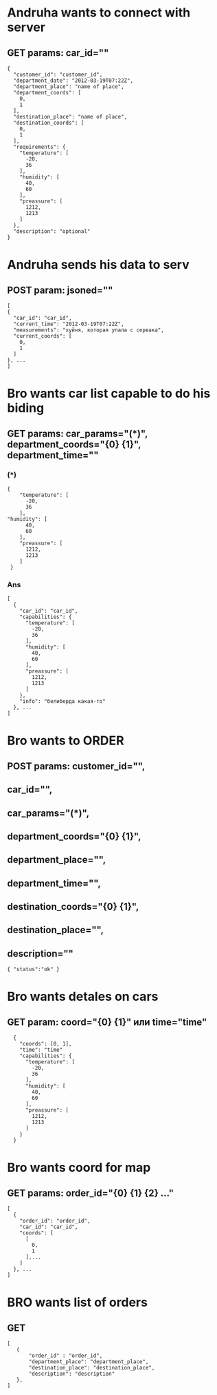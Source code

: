 # Andruha wants to connect with server 
## GET params: car_id=""
```
{
  "customer_id": "customer_id",
  "department_date": "2012-03-19T07:22Z",
  "department_place": "name of place",
  "department_coords": [
    0,
    1
  ],
  "destination_place": "name of place",
  "destination_coords": [
    0,
    1
  ],
  "requirements": {
    "temperature": [
      -20,
      36
    ],
    "humidity": [
      40,
      60
    ],
    "preassure": [
      1212,
      1213
    ]
  },
  "description": "optional"
}
```

# Andruha sends his data to serv
## POST param: jsoned=""
```
[
{
  "car_id": "car_id",
  "current_time": "2012-03-19T07:22Z",
  "measurements": "хуйня, которая упала с сервака",
  "current_coords": [
    0,
    1
  ]
}, ...
]
```

# Bro wants car list capable to do his biding
## GET params: car_params="(\*)", department_coords="{0} {1}", department_time=""

### (\*)
```
{
    "temperature": [
      -20,
      36
    ],
"humidity": [
      40,
      60
    ],
    "preassure": [
      1212,
      1213
    ]
 }
```
### Ans
```
[
  {
    "car_id": "car_id",
    "capabilities": {
      "temperature": [
        -20,
        36
      ],
      "humidity": [
        40,
        60
      ],
      "preassure": [
        1212,
        1213
      ]
    },
    "info": "белиберда какая-то"
  }, ...
]
```

# Bro wants to ORDER
## POST params: customer_id="", 
## car_id="", 
## car_params="(\*)", 
## department_coords="{0} {1}", 
## department_place="", 
## department_time="", 
## destination_coords="{0} {1}", 
## destination_place="", 
## description=""

```
{ "status":"ok" }
```

# Bro wants detales on cars 
## GET param: coord="{0} {1}" или time="time"

```
  {
    "coords": [0, 1],
    "time": "time"
    "capabilities": {
      "temperature": [
        -20,
        36
      ],
      "humidity": [
        40,
        60
      ],
      "preassure": [
        1212,
        1213
      ]
    }
  }
```

# Bro wants coord for map
## GET params: order_id="{0} {1} {2} ..." 

```
[
  {
    "order_id": "order_id",
    "car_id": "car_id",
    "coords": [
      [
        0,
        1
      ],...
    ]
  }, ...
]
```

# BRO wants list of orders
## GET 

```
[
   {
       "order_id" : "order_id",
       "department_place": "department_place",
       "destination_place": "destination_place",
       "description": "description"
   },
]
```
